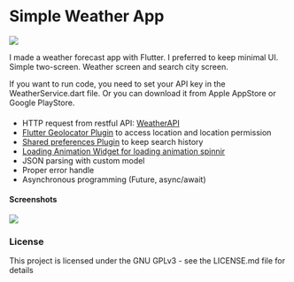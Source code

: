 # Simple Weather App
![](https://i.imgur.com/9uZUMhJ.png)

 I made a weather forecast app with Flutter. I preferred to keep minimal UI. Simple two-screen. Weather screen and search city screen.

If you want to run code, you need to set your API key in the WeatherService.dart file.
Or you can download it from Apple AppStore or Google PlayStore.



#### 
- HTTP request from restful API:  [WeatherAPI](http://weatherapi.com/ "WeatherAPI")
- [Flutter Geolocator Plugin](https://pub.dev/packages/geolocator#flutter-geolocator-plugin "Flutter Geolocator Plugin") to access location and location permission
- [Shared preferences Plugin](https://pub.dev/packages/shared_preferences "Shared preferences plugin") to keep search history
- [Loading Animation Widget for loading animation spinnir](https://pub.dev/packages/loading_animation_widget "Loading Animation Widget for loading animation spinnir")
- JSON parsing with custom model
- Proper error handle
- Asynchronous programming (Future, async/await)

#### Screenshots

![](https://i.imgur.com/bgjn1ub.png)



### License

This project is licensed under the GNU GPLv3 - see the LICENSE.md file for details
